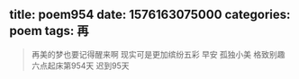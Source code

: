 title: poem954
date: 1576163075000
categories: poem
tags: 再
---
> 再美的梦也要记得醒来啊
现实可是更加缤纷五彩
早安
孤独小美
格致别趣
六点起床第954天 迟到95天